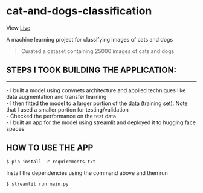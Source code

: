 # cat-and-dogs-classification

View [Live](https://huggingface.co/spaces/eskayML/cat-and-dog-classifier)

A machine learning project for classifying images of cats and dogs
> Curated a dataset containing 25000 images of cats and dogs 

## STEPS  I TOOK BUILDING THE APPLICATION:
<hr>
- I built a model using convnets architecture and applied techniques like data augmentation and transfer learning 
<br>
- I then fitted the model to a larger portion of the data (training set). Note that I used a smaller portion for testing/validation 
<br>
- Checked the performance on the test data
<br>
- I built an app for the model using streamlit and deployed it to hugging face spaces

## HOW TO USE THE APP
```console
$ pip install -r requirements.txt

```
Install the dependencies using the command above and then run 

```console
$ streamlit run main.py

```

